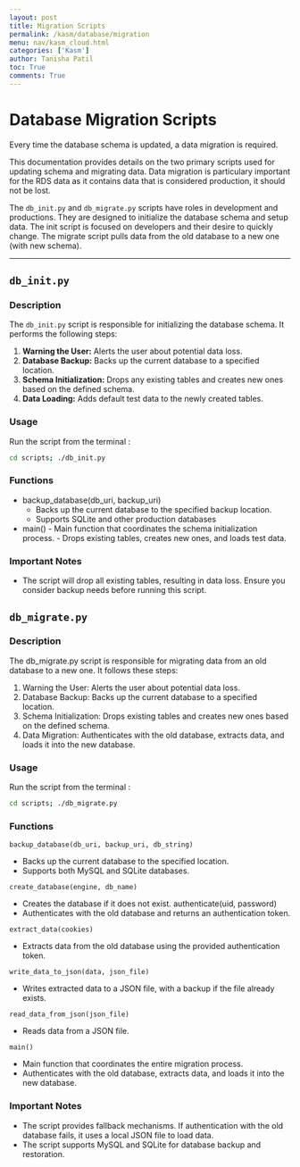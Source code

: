 ```yaml
---
layout: post
title: Migration Scripts
permalink: /kasm/database/migration
menu: nav/kasm_cloud.html
categories: ['Kasm']
author: Tanisha Patil
toc: True
comments: True
---
```


# Database Migration Scripts 

Every time the database schema is updated, a data migration is required.  

This documentation provides details on the two primary scripts used for updating schema and migrating data.  Data migration is particulary important for the RDS data as it contains data that is considered production, it should not be lost.

The `db_init.py` and `db_migrate.py` scripts have roles in development and productions.  They are designed to initialize the database schema and setup data.   The init script is focused on developers and their desire to quickly change.   The migrate script pulls data from the old database to a new one (with new schema).

---

## `db_init.py`

### Description
The `db_init.py` script is responsible for initializing the database schema. It performs the following steps:

1. **Warning the User:** Alerts the user about potential data loss.
2. **Database Backup:** Backs up the current database to a specified location.
3. **Schema Initialization:** Drops any existing tables and creates new ones based on the defined schema.
4. **Data Loading:** Adds default test data to the newly created tables.

### Usage

Run the script from the terminal :

```bash
cd scripts; ./db_init.py
```
### Functions

- backup_database(db_uri, backup_uri)
     - Backs up the current database to the specified backup location.
     - Supports SQLite and other production databases
- main()
      - Main function that coordinates the schema initialization process.
      - Drops existing tables, creates new ones, and loads test data.


### Important Notes
- The script will drop all existing tables, resulting in data loss. Ensure you consider backup needs before running this script.

## `db_migrate.py`

### Description
The db_migrate.py script is responsible for migrating data from an old database to a new one. It follows these steps:

1. Warning the User: Alerts the user about potential data loss.
2. Database Backup: Backs up the current database to a specified location.
3. Schema Initialization: Drops existing tables and creates new ones based on the defined schema.
4. Data Migration: Authenticates with the old database, extracts data, and loads it into the new database.

### Usage
Run the script from the terminal :

```bash
cd scripts; ./db_migrate.py
```

### Functions

`backup_database(db_uri, backup_uri, db_string)`
- Backs up the current database to the specified location.
- Supports both MySQL and SQLite databases.

`create_database(engine, db_name)`
- Creates the database if it does not exist.
authenticate(uid, password)
- Authenticates with the old database and returns an authentication token.

`extract_data(cookies)`
- Extracts data from the old database using the provided authentication token.

`write_data_to_json(data, json_file)`
- Writes extracted data to a JSON file, with a backup if the file already exists.

`read_data_from_json(json_file)`
- Reads data from a JSON file.

`main()`
- Main function that coordinates the entire migration process.
- Authenticates with the old database, extracts data, and loads it into the new database.

### Important Notes
- The script provides fallback mechanisms. If authentication with the old database fails, it uses a local JSON file to load data.
- The script supports MySQL and SQLite for database backup and restoration.

